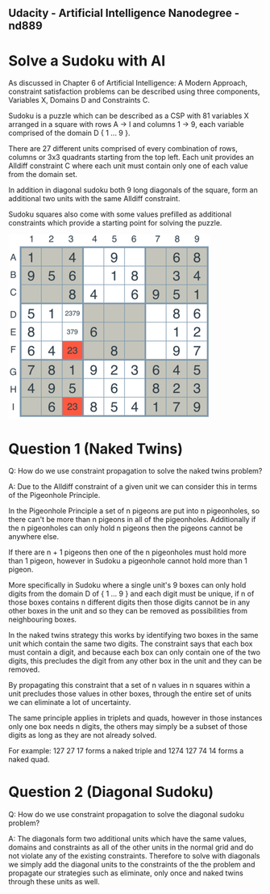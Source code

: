 ## Udacity - Artificial Intelligence Nanodegree - nd889

# Solve a Sudoku with AI

As discussed in Chapter 6 of Artificial Intelligence: A Modern Approach, constraint satisfaction problems can be described using three components, Variables X, Domains D and Constraints C.

Sudoku is a puzzle which can be described as a CSP with 81 variables X arranged in a square with rows A -> I and columns 1 -> 9, each variable comprised of the domain D { 1 ... 9 }.

There are 27 different units comprised of every combination of rows, columns or 3x3 quadrants starting from the top left. Each unit provides an Alldiff constraint C where each unit must contain only one of each value from the domain set.

In addition in diagonal sudoku both 9 long diagonals of the square, form an additional two units with the same Alldiff constraint.

Sudoku squares also come with some values prefilled as additional constraints which provide a starting point for solving the puzzle.

![Naked Twins](./images/naked-twins.png)

# Question 1 (Naked Twins)
Q: How do we use constraint propagation to solve the naked twins problem?

A: Due to the Alldiff constraint of a given unit we can consider this in terms of the Pigeonhole Principle.

In the Pigeonhole Principle a set of n pigeons are put into n pigeonholes, so there can't be more than n pigeons in all of the pigeonholes. Additionally if the n pigeonholes can only hold n pigeons then the pigeons cannot be anywhere else.

If there are n + 1 pigeons then one of the n pigeonholes must hold more than 1 pigeon, however in Sudoku a pigeonhole cannot hold more than 1 pigeon.

More specifically in Sudoku where a single unit's 9 boxes can only hold digits from the domain D of { 1 ... 9 } and each digit must be unique, if n of those boxes contains n different digits then those digits cannot be in any other boxes in the unit and so they can be removed as possibilities from neighbouring boxes.

In the naked twins strategy this works by identifying two boxes in the same unit which contain the same two digits. The constraint says that each box must contain a digit, and because each box can only contain one of the two digits, this precludes the digit from any other box in the unit and they can be removed.

By propagating this constraint that a set of n values in n squares within a unit precludes those values in other boxes, through the entire set of units we can eliminate a lot of uncertainty.

The same principle applies in triplets and quads, however in those instances only one box needs n digits, the others may simply be a subset of those digits as long as they are not already solved.

For example: 127 27 17 forms a naked triple and 1274 127 74 14 forms a naked quad.


# Question 2 (Diagonal Sudoku)
Q: How do we use constraint propagation to solve the diagonal sudoku problem?

A: The diagonals form two additional units which have the same values, domains and constraints as all of the other units in the normal grid and do not violate any of the existing constraints. Therefore to solve with diagonals we simply add the diagonal units to the constraints of the the problem and propagate our strategies such as eliminate, only once and naked twins through these units as well.
